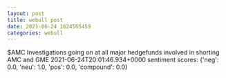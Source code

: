 ```yaml
--- 
layout: post 
title: webull post 
date: 2021-06-24 1624565459 
categories: webull 
--- 
```

$AMC Investigations going on at all major hedgefunds involved in shorting AMC and GME	2021-06-24T20:01:46.934+0000
sentiment scores: {'neg': 0.0, 'neu': 1.0, 'pos': 0.0, 'compound': 0.0}